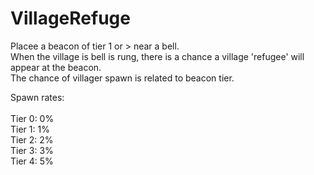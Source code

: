 # VillageRefuge

Placee a beacon of tier 1 or > near a bell. <br>
When the village is bell is rung, there is a chance a village 'refugee' will appear at the beacon. <br>
The chance of villager spawn is related to beacon tier. <br>

Spawn rates:
<br><br>
Tier 0: 0% <br>
Tier 1: 1% <br>
Tier 2: 2% <br>
Tier 3: 3% <br>
Tier 4: 5%
